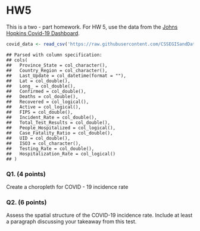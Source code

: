 HW5
================

This is a two - part homework. For HW 5, use the data from the [Johns
Hopkins Covid-19
Dashboard](https://github.com/CSSEGISandData/COVID-19/tree/master/csse_covid_19_data#usa-daily-state-reports-csse_covid_19_daily_reports_us).

``` r
covid_data <- read_csv('https://raw.githubusercontent.com/CSSEGISandData/COVID-19/master/csse_covid_19_data/csse_covid_19_daily_reports_us/03-27-2021.csv') 
```

    ## Parsed with column specification:
    ## cols(
    ##   Province_State = col_character(),
    ##   Country_Region = col_character(),
    ##   Last_Update = col_datetime(format = ""),
    ##   Lat = col_double(),
    ##   Long_ = col_double(),
    ##   Confirmed = col_double(),
    ##   Deaths = col_double(),
    ##   Recovered = col_logical(),
    ##   Active = col_logical(),
    ##   FIPS = col_double(),
    ##   Incident_Rate = col_double(),
    ##   Total_Test_Results = col_double(),
    ##   People_Hospitalized = col_logical(),
    ##   Case_Fatality_Ratio = col_double(),
    ##   UID = col_double(),
    ##   ISO3 = col_character(),
    ##   Testing_Rate = col_double(),
    ##   Hospitalization_Rate = col_logical()
    ## )

### Q1. (4 points)

Create a choropleth for COVID - 19 incidence rate

### Q2. (6 points)

Assess the spatial structure of the COVID-19 incidence rate. Include at
least a paragraph discussing your takeaway from this test.

